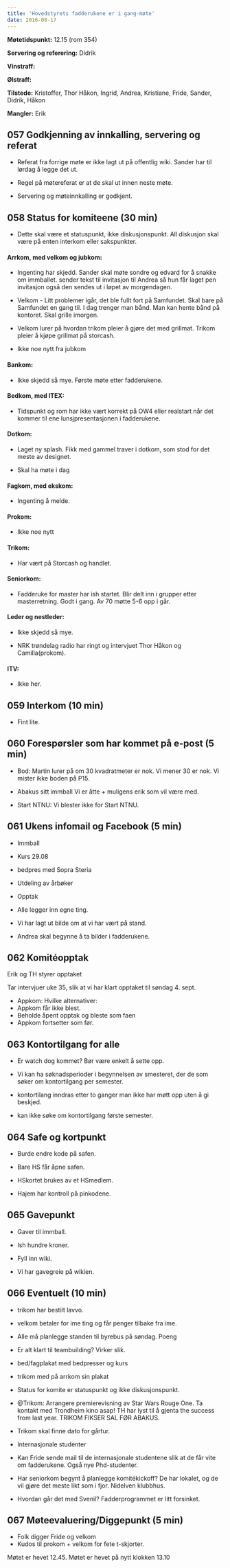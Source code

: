 ```yaml
---
title: 'Hovedstyrets fadderukene er i gang-møte'
date: 2016-08-17
---
```


**Møtetidspunkt:** 12.15 (rom 354)

**Servering og referering:** Didrik

**Vinstraff:** 

**Ølstraff:**  

**Tilstede:** Kristoffer, Thor Håkon, Ingrid, Andrea, Kristiane, Fride, Sander, Didrik, Håkon

**Mangler:** Erik

## 057 Godkjenning av innkalling, servering og referat 

 * Referat fra forrige møte er ikke lagt ut på offentlig wiki. Sander har til lørdag å legge det ut.

 * Regel på møtereferat er at de skal ut innen neste møte.

 * Servering og møteinnkalling er godkjent.


## 058 Status for komiteene (30 min)

* Dette skal være et statuspunkt, ikke diskusjonspunkt. All diskusjon skal være på enten interkom eller sakspunkter.

#### Arrkom, med velkom og jubkom:

 * Ingenting har skjedd. Sander skal møte sondre og edvard for å snakke om immballet. sender tekst til invitasjon til Andrea så hun får laget pen invitasjon også den sendes ut i løpet av morgendagen.

 * Velkom - Litt problemer igår, det ble fullt fort på Samfundet. Skal bare på Samfundet en gang til. I dag trenger man bånd. Man kan hente bånd på kontoret. Skal grille imorgen. 
 * Velkom lurer på hvordan trikom pleier å gjøre det med grillmat. Trikom pleier å kjøpe grillmat på storcash.

 * Ikke noe nytt fra jubkom

#### Bankom:  

 * Ikke skjedd så mye. Første møte etter fadderukene.


#### Bedkom, med ITEX: 

*  Tidspunkt og rom har ikke vært korrekt på OW4 eller realstart når det kommer til ene lunsjpresentasjonen i fadderukene.


#### Dotkom:

* Laget ny splash. Fikk med gammel traver i dotkom, som stod for det meste av designet.

* Skal ha møte i dag


#### Fagkom, med ekskom:  

* Ingenting å melde.


#### Prokom:  

* Ikke noe nytt


#### Trikom:  

* Har vært på Storcash og handlet.


#### Seniorkom: 

* Fadderuke for master har ish startet. Blir delt inn i grupper etter masterretning. Godt i gang. Av 70 møtte 5-6 opp i går.


#### Leder og nestleder:  

* Ikke skjedd så mye.

* NRK trøndelag radio har ringt og intervjuet Thor Håkon og Camilla(prokom).


#### ITV: 

* Ikke her.



## 059 Interkom (10 min) 

 * Fint lite.


## 060 Forespørsler som har kommet på e-post (5 min) 

* Bod: 
Martin lurer på om 30 kvadratmeter er nok. Vi mener 30 er nok.
Vi mister ikke boden på P15.

* Abakus sitt immball
Vi er åtte + muligens erik som vil være med.

* Start NTNU:
Vi blester ikke for Start NTNU.


## 061 Ukens infomail og Facebook (5 min)  
 * Immball
 * Kurs 29.08
 * bedpres med Sopra Steria
 * Utdeling av årbøker
 * Opptak

 * Alle legger inn egne ting.

* Vi har lagt ut bilde om at vi har vært på stand.

* Andrea skal begynne å ta bilder i fadderukene.

## 062 Komitéopptak

Erik og TH styrer opptaket

Tar intervjuer uke 35, slik at vi har klart opptaket til søndag 4. sept.

* Appkom:
Hvilke alternativer:
* Appkom får ikke blest.
* Beholde åpent  opptak og bleste som faen
* Appkom fortsetter som før.

## 063 Kontortilgang for alle

* Er watch dog kommet?
Bør være enkelt å sette opp.

* Vi kan ha søknadsperioder i begynnelsen av smesteret, der de som søker om kontortilgang per semester.
* kontortilang inndras etter to ganger man ikke har møtt opp uten å gi beskjed.
* kan ikke søke om kontortilgang første semester.

 ## 064 Safe og kortpunkt

* Burde endre kode på safen.
* Bare HS får åpne safen.
* HSkortet brukes av et HSmedlem.

* Hajem har kontroll på pinkodene.

## 065 Gavepunkt

* Gaver til immball.

* Ish hundre kroner.

* Fyll inn wiki.

* Vi har gavegreie på wikien.


## 066 Eventuelt (10 min)

* trikom har bestilt lavvo.

* velkom betaler for ime ting og får penger tilbake fra ime.

* Alle må planlegge standen til byrebus på søndag. Poeng

* Er alt klart til teambuilding? Virker slik.

* bed/fagplakat med bedpresser og kurs

* trikom med på arrkom sin plakat

* Status for komite er statuspunkt og ikke diskusjonspunkt.

* @Trikom: Arrangere premierevisning av Star Wars Rouge One. Ta kontakt med Trondheim kino asap!
TH har lyst til å gjenta the success from last year. TRIKOM FIKSER SAL FØR ABAKUS.

* Trikom skal finne dato for gårtur.

* Internasjonale studenter
* Kan Fride sende mail til de internasjonale studentene slik at de får vite om fadderukene. Også nye Phd-studenter.

* Har seniorkom begynt å planlegge komitékickoff?
De har lokalet, og de vil gjøre det meste likt som i fjor. Nidelven klubbhus.

* Hvordan går det med Svenil? Fadderprogrammet er litt forsinket.

## 067 Møteevaluering/Diggepunkt (5 min)

* Folk digger Fride og velkom
* Kudos til prokom + velkom for fete t-skjorter.

Møtet er hevet 12.45.
Møtet er hevet på nytt klokken 13.10
